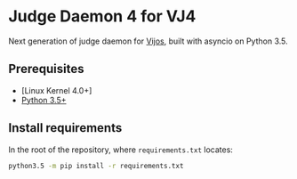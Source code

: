# Judge Daemon 4 for VJ4

Next generation of judge daemon for [Vijos](https://vijos.org), built with asyncio on Python 3.5.

## Prerequisites

* [Linux Kernel 4.0+]
* [Python 3.5+](https://www.python.org/downloads/)

## Install requirements

In the root of the repository, where `requirements.txt` locates:

```bash
python3.5 -m pip install -r requirements.txt
```

